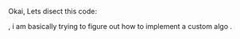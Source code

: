 Okai, Lets disect this code:

, i am basically trying to figure out how to implement a custom algo .
